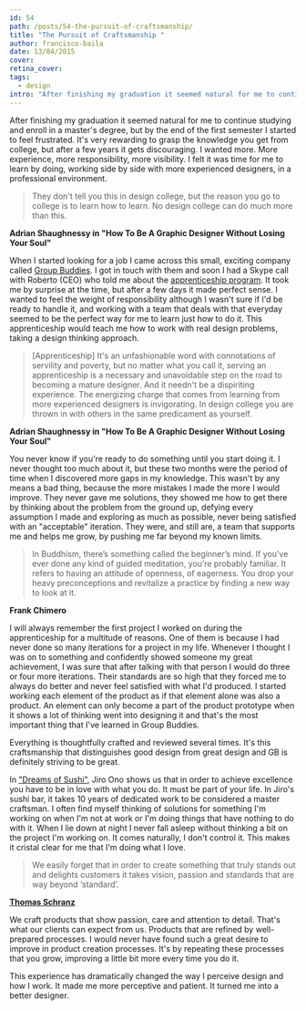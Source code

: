```yaml
---
id: 54
path: /posts/54-the-pursuit-of-craftsmanship/
title: "The Pursuit of Craftsmanship "
author: francisco-baila
date: 13/04/2015
cover: 
retina_cover: 
tags:
  - design
intro: "After finishing my graduation it seemed natural for me to continue studying and enroll in a master's degree, but by the end of the first semester I started to feel frustrated. It's very rewarding to grasp the knowledge you get from college, but after a few years it gets discouraging. I wanted more. More experience, more responsibility, more visibility. I felt it was time for me to learn by doing, working side by side with more experienced designers, in a professional environment."
---
```


After finishing my graduation it seemed natural for me to continue studying and enroll in a master's degree, but by the end of the first semester I started to feel frustrated. It's very rewarding to grasp the knowledge you get from college, but after a few years it gets discouraging. I wanted more. More experience, more responsibility, more visibility. I felt it was time for me to learn by doing, working side by side with more experienced designers, in a professional environment.


> They don't tell you this in design college, but the reason you go to college is to learn how to learn. No design college can do much more than this.

**Adrian Shaughnessy in "How To Be A Graphic Designer Without Losing Your Soul"**


When I started looking for a job I came across this small, exciting company called [Group Buddies](http://groupbuddies.com). I got in touch with them and soon I had a Skype call with Roberto (CEO) who told me about the [apprenticeship program](http://apprenticeship.groupbuddies.com/#/). It took me by surprise at the time, but after a few days it made perfect sense. I wanted to feel the weight of responsibility although I wasn't sure if I'd be ready to handle it, and working with a team that deals with that everyday seemed to be the perfect way for me to learn just how to do it. This apprenticeship would teach me how to work with real design problems, taking a design thinking approach.


> [Apprenticeship] It's an unfashionable word with connotations of servility and poverty, but no matter what you call it, serving an apprenticeship is a necessary and unavoidable step on the road to becoming a mature designer. And it needn't be a dispiriting experience. The energizing charge that comes from learning from more experienced designers is invigorating. In design college you are thrown in with others in the same predicament as yourself.

**Adrian Shaughnessy in "How To Be A Graphic Designer Without Losing Your Soul"**


You never know if you're ready to do something until you start doing it. I never thought too much about it, but these two months were the period of time when I discovered more gaps in my knowledge. This wasn't by any means a bad thing, because the more mistakes I made the more I would improve. They never gave me solutions, they showed me how to get there by thinking about the problem from the ground up, defying every assumption I made and exploring as much as possible, never being satisfied with an "acceptable" iteration. They were, and still are, a team that supports me and helps me grow, by pushing me far beyond my known limits.


> In Buddhism, there’s something called the beginner’s mind. If you’ve ever done any kind of guided meditation, you’re probably familiar. It refers to having an attitude of openness, of eagerness. You drop your heavy preconceptions and revitalize a practice by finding a new way to look at it.

**Frank Chimero**


I will always remember the first project I worked on during the apprenticeship for a multitude of reasons. One of them is because I had never done so many iterations for a project in my life. Whenever I thought I was on to something and confidently showed someone my great achievement, I was sure that after talking with that person I would do three or four more iterations. Their standards are so high that they forced me to always do better and never feel satisfied with what I'd produced. I started working each element of the product as if that element alone was also a product. An element can only become a part of the product prototype when it shows a lot of thinking went into designing it and that's the most important thing that I've learned in Group Buddies.  

Everything is thoughtfully crafted and reviewed several times. It's this craftsmanship that distinguishes good design from great design and GB is definitely striving to be great.


In ["Dreams of Sushi"](http://www.imdb.com/title/tt1772925/), Jiro Ono shows us that in order to achieve excellence you have to be in love with what you do. It must be part of your life. In Jiro's sushi bar, it takes 10 years of dedicated work to be considered a master craftsman. I often find myself thinking of solutions for something I'm working on when I'm not at work or I'm doing things that have nothing to do with it. When I lie down at night I never fall asleep without thinking a bit on the project I'm working on. It comes naturally, I don't control it. This makes it cristal clear for me that I'm doing what I love.
 

> We easily forget that in order to create something that truly stands out and delights customers it takes vision, passion and standards that are way beyond ‘standard’.

**[Thomas Schranz](https://medium.com/what-product-managers-can-learn-from/what-product-managers-can-learn-from-jiro-ono-cbf273488f2)**


We craft products that show passion, care and attention to detail. That's what our clients can expect from us. Products that are refined by well-prepared processes. I would never have found such a great desire to improve in product creation processes. It's by repeating these processes that you grow, improving a little bit more every time you do it.

This experience has dramatically changed the way I perceive design and how I work. It made me more perceptive and patient. It turned me into a better designer.
